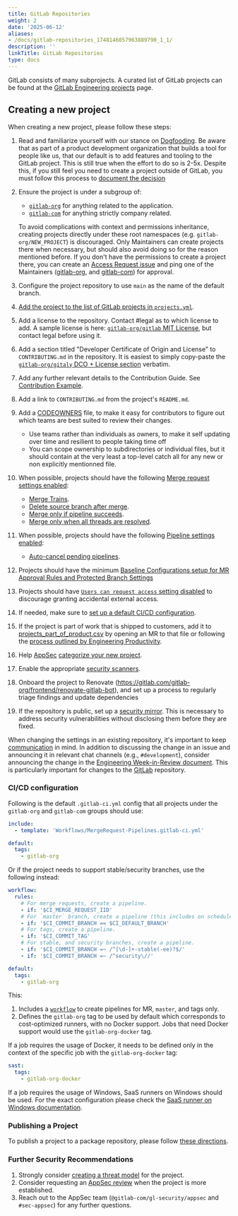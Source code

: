 ```yaml
---
title: GitLab Repositories
weight: 2
date: '2025-06-12'
aliases:
- /docs/gitlab-repositories_1748146057963889790_1_1/
description: ''
linkTitle: GitLab Repositories
type: docs
---
```


GitLab consists of many subprojects. A curated list of GitLab projects can be found at the [GitLab Engineering projects](/handbook/engineering/projects/) page.

## Creating a new project

When creating a new project, please follow these steps:

1. Read and familiarize yourself with our stance on [Dogfooding](/handbook/engineering/development/principles/#dogfooding). Be aware that as part of a product development organization that builds a tool for people like us, that our default is to add features and tooling to the GitLab project. This is still true when the effort to do so is 2-5x. Despite this, if you still feel you need to create a project outside of GitLab, you must follow this process to [document the decision](/handbook/product/product-processes/#dogfooding-process)
1. Ensure the project is under a subgroup of:
   * [`gitlab-org`](https://gitlab.com/gitlab-org) for anything related to the application.
   * [`gitlab-com`](https://gitlab.com/gitlab-com) for anything strictly company related.

   To avoid complications with context and permissions inheritance, creating projects directly under these root namespaces (e.g. `gitlab-org/NEW_PROJECT`) is discouraged. Only Maintainers can create projects there when necessary, but should also avoid doing so for the reason mentioned before.
   If you don't have the permissions to create a project there, you can create an [Access Request issue](/handbook/it/end-user-services/onboarding-access-requests/access-requests/#individual-or-bulk-access-request) and ping one of the Maintainers ([gitlab-org](https://gitlab.com/groups/gitlab-org/-/group_members?sort=access_level_desc), and [gitlab-com](https://gitlab.com/groups/gitlab-com/-/group_members?sort=access_level_desc)) for approval.
1. Configure the project repository to use `main` as the name of the default branch.
1. [Add the project to the list of GitLab projects in `projects.yml`](https://gitlab.com/gitlab-com/www-gitlab-com/blob/master/doc/projects.md).
1. Add a license to the repository. Contact #legal as to which license to add. A sample license is here: [`gitlab-org/gitlab` MIT License](https://gitlab.com/gitlab-org/gitlab/blob/master/LICENSE), but contact legal before using it.
1. Add a section titled "Developer Certificate of Origin and License" to `CONTRIBUTING.md` in the repository. It is easiest to simply copy-paste the [`gitlab-org/gitaly` DCO + License section](https://gitlab.com/gitlab-org/gitaly/-/blob/master/CONTRIBUTING.md#developer-certificate-of-origin-license) verbatim.
1. Add any further relevant details to the Contribution Guide. See [Contribution Example](https://gitlab.com/gitlab-org/gitlab/blob/master/CONTRIBUTING.md).
1. Add a link to `CONTRIBUTING.md` from the project's `README.md`.
1. Add a [CODEOWNERS](https://docs.gitlab.com/ee/user/project/codeowners/) file, to make it easy for contributors to figure out which teams are best suited to review their changes.
    * Use teams rather than individuals as owners, to make it self updating over time and resilient to people taking time off
    * You can scope ownership to subdirectories or individual files, but it should contain at the very least a top-level catch all for any new or non explicitly mentionned file.
1. When possible, projects should have the following [Merge request settings enabled](https://docs.gitlab.com/ee/user/project/settings/#delete-the-source-branch-on-merge-by-default):
    * [Merge Trains](https://docs.gitlab.com/ee/ci/pipelines/merge_trains.html).
    * [Delete source branch after merge](https://docs.gitlab.com/ee/user/project/settings/).
    * [Merge only if pipeline succeeds](https://docs.gitlab.com/ee/user/project/merge_requests/auto_merge.html).
    * [Merge only when all threads are resolved](https://docs.gitlab.com/ee/user/discussions/index.html#only-allow-merge-requests-to-be-merged-if-all-threads-are-resolved).
1. When possible, projects should have the following [Pipeline settings enabled](https://docs.gitlab.com/ee/ci/pipelines/settings.html):
    * [Auto-cancel pending pipelines](https://docs.gitlab.com/ee/ci/pipelines/settings.html#auto-cancel-pending-pipelines).
1. Projects should have the minimum [Baseline Configurations setup for MR Approval Rules and Protected Branch Settings](/handbook/security/standards/gitlab_projects_baseline_requirements/)
1. Projects should have [`Users can request access` setting disabled](https://docs.gitlab.com/ee/user/project/members/index.html#prevent-users-from-requesting-access-to-a-project) to discourage granting accidental external access.
1. If needed, make sure to [set up a default CI/CD configuration](#cicd-configuration).
1. If the project is part of work that is shipped to customers, add it to [projects_part_of_product.csv](https://gitlab.com/gitlab-data/analytics/blob/master/transform%2Fsnowflake-dbt%2Fdata%2Fprojects_part_of_product.csv) by opening an MR to that file or following the [process outlined by Engineering Productivity](/handbook/product/groups/product-analysis/engineering/dashboards).
1. Help [AppSec](/handbook/security/product-security/application-security/) [categorize your new project](/handbook/security/product-security/application-security/inventory.md#how-to-categorize-projects).
1. Enable the appropriate [security scanners](https://docs.gitlab.com/ee/user/application_security/).
1. Onboard the project to Renovate (https://gitlab.com/gitlab-org/frontend/renovate-gitlab-bot), and set up a process to regularly triage findings and update dependencies
1. If the repository is public, set up a [security mirror](https://gitlab.com/gitlab-org/release/docs/blob/master/general/security/mirrors.md).
   This is necessary to address security vulnerabilities without disclosing them before they are fixed.

When changing the settings in an existing repository, it's important to keep [communication](/handbook/engineering/engineering-comms/#communication) in mind. In addition to discussing the change in an issue and announcing it in relevant chat channels (e.g., `#development`), consider announcing the change in the [Engineering Week-in-Review document](/handbook/engineering/engineering-comms/#communication). This is particularly important for changes to the [GitLab](https://gitlab.com/gitlab-org/gitlab) repository.

### CI/CD configuration

Following is the default `.gitlab-ci.yml` config that all projects under the `gitlab-org` and `gitlab-com` groups should use:

``` yaml
include:
  - template: 'Workflows/MergeRequest-Pipelines.gitlab-ci.yml'

default:
  tags:
    - gitlab-org
```

Or if the project needs to support stable/security branches, use the following instead:

```yaml
workflow:
  rules:
    # For merge requests, create a pipeline.
    - if: '$CI_MERGE_REQUEST_IID'
    # For `master` branch, create a pipeline (this includes on schedules, pushes, merges, etc.).
    - if: '$CI_COMMIT_BRANCH == $CI_DEFAULT_BRANCH'
    # For tags, create a pipeline.
    - if: '$CI_COMMIT_TAG'
    # For stable, and security branches, create a pipeline.
    - if: '$CI_COMMIT_BRANCH =~ /^[\d-]+-stable(-ee)?$/'
    - if: '$CI_COMMIT_BRANCH =~ /^security\//'

default:
  tags:
    - gitlab-org
```

This:

1. Includes a [`workflow`](https://docs.gitlab.com/ee/ci/yaml/#workflowrules-templates) to create pipelines for MR, `master`, and tags only.
1. Defines the `gitlab-org` tag to be used by default which corresponds to cost-optimized runners, with no Docker support. Jobs that need Docker support would use the `gitlab-org-docker` tag.

If a job requires the usage of Docker, it needs to be defined only in the context of the specific job with the `gitlab-org-docker` tag:

``` yaml
sast:
  tags:
    - gitlab-org-docker
```

If a job requires the usage of Windows, SaaS runners on Windows should be used. For the exact configuration please check the [SaaS runner on Windows documentation](https://docs.gitlab.com/ee/ci/runners/hosted_runners/windows.html#machine-types-available-for-windows).

### Publishing a Project

To publish a project to a package repository, please follow [these directions](/handbook/engineering/developer-onboarding/#ruby-gems).

### Further Security Recommendations

1. Strongly consider [creating a threat model](/handbook/security/product-security/application-security/threat-modeling/howto/) for the project.
1. Consider requesting an [AppSec review](/handbook/security/product-security/application-security/appsec-reviews/) when the project is more established.
1. Reach out to the AppSec team (`@gitlab-com/gl-security/appsec` and `#sec-appsec`) for any further questions.
